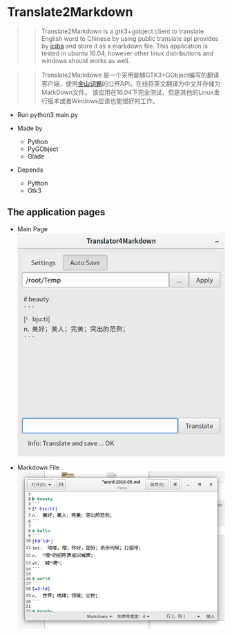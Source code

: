 # Translate2Markdown

>> Translate2Markdown is a gtk3+gobject client to translate English word to Chinese by using public translate api provides by [iciba](http://www.iciba.com/) and store it as a markdown file.
>> This application is tested in ubuntu 16.04, however other linux distributions and windows should works as well. 

>> Translate2Markdown 是一个采用能够GTK3+GObject编写的翻译客户端，使用[金山词霸](http://www.iciba.com/)的公开API，在线将英文翻译为中文并存储为MarkDown文件。
>> 该应用在16.04下完全测试，但是其他的Linux发行版本或者Windows应该也能很好的工作。

* Run
    python3 main.py

* Made by
    * Python
    * PyGObject
    * Glade

* Depends
    * Python
    * Gtk3

## The application pages
* Main Page
![Page](./page.png)

* Markdown File
![Page1](./page1.png)
